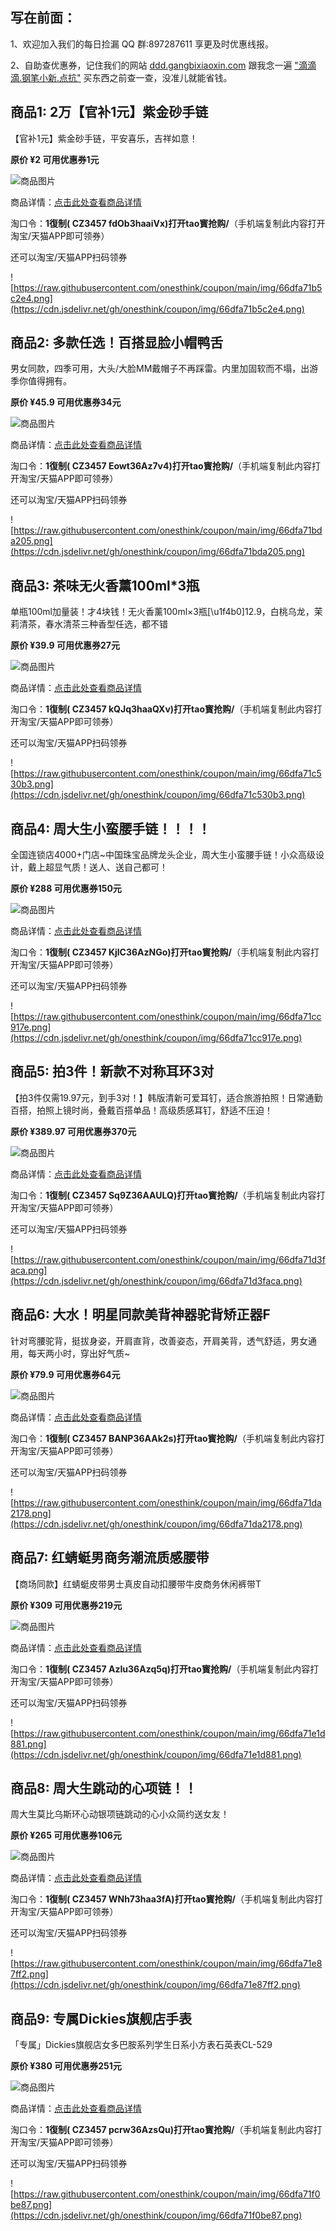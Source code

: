 ## 写在前面：

1、欢迎加入我们的每日捡漏 QQ 群:897287611 享更及时优惠线报。

2、自助查优惠券，记住我们的网站 [ddd.gangbixiaoxin.com](https://ddd.gangbixiaoxin.com) 跟我念一遍 ["滴滴滴.钢笔小新.点抗"](https://ddd.gangbixiaoxin.com) 买东西之前查一查，没准儿就能省钱。

## 商品1: 2万【官补1元】紫金砂手链

【官补1元】紫金砂手链，平安喜乐，吉祥如意！

**原价 ¥2 可用优惠券1元**

![商品图片](https://gw.alicdn.com/bao/uploaded/i3/2218410371911/O1CN010gOvaQ1PzHrvbSiwI_!!2218410371911-0-scmitem176000.jpg)

商品详情：[点击此处查看商品详情](https://s.click.taobao.com/t?e=m%3D2%26s%3DjsNR4woEB0Rw4vFB6t2Z2ueEDrYVVa64yK8Cckff7TVRAdhuF14FMdCIwrHMzJD%2Flovu%2FCElQOvWbLW7uhxyboGvCrJWHk1%2FTyVl44vrPmd3miNKHWpinpVm%2FOAUUFw71qrpxiwMoCNxc1AtbZGVS7YVf%2FNg5yFho%2FxekaLBCCHNEPXytV9ALoS4zvCRUrquPQeMVxBk303hZ%2B4fHxuXEp9vrioucOjg9%2FIUHxd5ih159xKpIyQbmeGlFZbiOpCQB2zT1D2dOJ0bkJ5QxPS2Ci%2FKfJmqgrYAfWsUjZoD5RDjbgcz3j99dsR%2BZGTMlxGWDseal0NfMDXJpWvVCAyWdKJn5AyUbPoV&amp;umpChannel=tblmqdyh&amp;u_channel=tblmqdyh&amp;union_lens=lensId:TAPI@1725933327@213def39_12be_191d9a493c9_9a6d@01)

淘口令：**1復制( CZ3457 fdOb3haaiVx)打开tao寳抢购/**（手机端复制此内容打开淘宝/天猫APP即可领券）</p>

还可以淘宝/天猫APP扫码领券

![https://raw.githubusercontent.com/onesthink/coupon/main/img/66dfa71b5c2e4.png](https://cdn.jsdelivr.net/gh/onesthink/coupon/img/66dfa71b5c2e4.png)

## 商品2: 多款任选！百搭显脸小帽鸭舌

男女同款，四季可用，大头/大脸MM戴帽子不再踩雷。内里加固软而不塌，出游季你值得拥有。

**原价 ¥45.9 可用优惠券34元**

![商品图片](https://img.alicdn.com/i4/4059271120/O1CN01kMRTaa1K90P55th6Q_!!4059271120.jpg)

商品详情：[点击此处查看商品详情](https://s.click.taobao.com/t?e=m%3D2%26s%3DxFUf9I0tGJ5w4vFB6t2Z2ueEDrYVVa64yK8Cckff7TVRAdhuF14FMdCIwrHMzJD%2FMMgx22UI05bWbLW7uhxyboGvCrJWHk1%2FTyVl44vrPmd3miNKHWpinpVm%2FOAUUFw71qrpxiwMoCNxc1AtbZGVS43UCgz4J6eSd8QsyEPQRHsLZMqoQW%2BfuKGzo1lVxIio1qg96vHiimzCSvQdeEEsyAmptzOfY6c%2BWHGkRNQzie%2FZc%2BB%2BjPAk8clnIBACyHSulbRMz6GTKAYZjQKfJ2UQf03O4wtQ3K90k8IJaq3v7HIEujdX6d9sve%2FQjlSGLMb0X0%2B3obhRTo5xKmPmpIKZsA%3D%3D&amp;union_lens=lensId:TAPI@1725933328@21087005_12d0_191d9a49968_16cc@01)

淘口令：**1復制( CZ3457 Eowt36Az7v4)打开tao寳抢购/**（手机端复制此内容打开淘宝/天猫APP即可领券）</p>

还可以淘宝/天猫APP扫码领券

![https://raw.githubusercontent.com/onesthink/coupon/main/img/66dfa71bda205.png](https://cdn.jsdelivr.net/gh/onesthink/coupon/img/66dfa71bda205.png)

## 商品3: 茶味无火香薰100ml*3瓶

单瓶100ml加量装！才4块钱！无火香薰100ml×3瓶[\u1f4b0]12.9，白桃乌龙，茉莉清茶，春水清茶三种香型任选，都不错

**原价 ¥39.9 可用优惠券27元**

![商品图片](https://img.alicdn.com/i1/2214105532956/O1CN015Kh5yl1XhtlB9XcGf_!!2214105532956.jpg)

商品详情：[点击此处查看商品详情](https://s.click.taobao.com/t?e=m%3D2%26s%3DSTF1fAnKuI1w4vFB6t2Z2ueEDrYVVa64yK8Cckff7TVRAdhuF14FMQvBEEzxrMGWJ1gyddu7kN%2FWbLW7uhxyboGvCrJWHk1%2FTyVl44vrPmd3miNKHWpinpVm%2FOAUUFw71qrpxiwMoCNxc1AtbZGVS%2BghVwDyIkPVTCRNoDlITfPNEPXytV9ALoS4zvCRUrquKWqBM3KCg2Vj5Mq9ZWXbpiNvXK9tgEYS68IpwCQJPwVxTHXpipni%2FpIlNaiG8xXUkbJqfN%2B3KY4bkJ5QxPS2Ci%2FKfJmqgrYAfWsUjZoD5RCgGyt9DmptGCZAA%2BxfWFLwDseal0NfMDXJpWvVCAyWdKJn5AyUbPoV&amp;union_lens=lensId:TAPI@1725933330@21082093_12a8_191d9a49e9b_46e6@01)

淘口令：**1復制( CZ3457 kQJq3haaQXv)打开tao寳抢购/**（手机端复制此内容打开淘宝/天猫APP即可领券）</p>

还可以淘宝/天猫APP扫码领券

![https://raw.githubusercontent.com/onesthink/coupon/main/img/66dfa71c530b3.png](https://cdn.jsdelivr.net/gh/onesthink/coupon/img/66dfa71c530b3.png)

## 商品4: 周大生小蛮腰手链！！！！

全国连锁店4000+门店~中国珠宝品牌龙头企业，周大生小蛮腰手链！小众高级设计，戴上超显气质！送人、送自己都可！

**原价 ¥288 可用优惠券150元**

![商品图片](https://img.alicdn.com/i1/2206533743682/O1CN01SgpDYa1d4P5LRykvT_!!2206533743682.jpg)

商品详情：[点击此处查看商品详情](https://s.click.taobao.com/t?e=m%3D2%26s%3DeAdaW60l2l1w4vFB6t2Z2ueEDrYVVa64yK8Cckff7TVRAdhuF14FMQvBEEzxrMGWRitN3%2FurF3zWbLW7uhxyboGvCrJWHk1%2FTyVl44vrPmd3miNKHWpinpVm%2FOAUUFw71qrpxiwMoCNxc1AtbZGVSy%2BBzArOQ6hGoy8af58hoOfNEPXytV9ALoS4zvCRUrquElj425xvsOpBikzr5pFwcI9duzJLL04okbrRLZGJCIa8pqoZGJoNX71MQJN%2FR7g%2BuVbSgsCRtMFTU1UpnLcQJ9kYvQZuIwx3oGeIQL4Fi9GQyzl6RWy5xSU52xEYWgPkhgcbUccTft%2B228n1ngbVmA%3D%3D&amp;union_lens=lensId:TAPI@1725933331@212c71b7_1334_191d9a4a4c8_b1c7@01)

淘口令：**1復制( CZ3457 KjlC36AzNGo)打开tao寳抢购/**（手机端复制此内容打开淘宝/天猫APP即可领券）</p>

还可以淘宝/天猫APP扫码领券

![https://raw.githubusercontent.com/onesthink/coupon/main/img/66dfa71cc917e.png](https://cdn.jsdelivr.net/gh/onesthink/coupon/img/66dfa71cc917e.png)

## 商品5: 拍3件！新款不对称耳环3对

【拍3件仅需19.97元，到手3对！】韩版清新可爱耳钉，适合旅游拍照！日常通勤百搭，拍照上镜时尚，叠戴百搭单品！高级质感耳钉，舒适不压迫！

**原价 ¥389.97 可用优惠券370元**

![商品图片](https://img.alicdn.com/i4/2209987409301/O1CN01wUr09k2IZunFDv45K_!!2209987409301.jpg)

商品详情：[点击此处查看商品详情](https://s.click.taobao.com/t?e=m%3D2%26s%3DkyQyyoVmaQtw4vFB6t2Z2ueEDrYVVa64XoO8tOebS%2BdRAdhuF14FMQvBEEzxrMGWt4hWD5k2kjPWbLW7uhxyboGvCrJWHk1%2FTyVl44vrPmd3miNKHWpinpVm%2FOAUUFw71qrpxiwMoCNxc1AtbZGVS82n6Ru%2BC8kr04tmZOYzNgHNEPXytV9ALoS4zvCRUrquoyF83giXy5wl5ccBV7Iqx4Mcpmaj1rX7%2BkMGiEj%2Ff5B7Z3DYXIx4ECTFMO2VvZMu1dAl9Nnul6dTU1UpnLcQJ9kYvQZuIwx3oGeIQL4Fi9Gh%2FjcFVy%2B2rKkcAdRaqT1IhgcbUccTft%2B228n1ngbVmA%3D%3D&amp;union_lens=lensId:TAPI@1725933333@21666f14_12b3_191d9a4ab18_ba4a@01)

淘口令：**1復制( CZ3457 Sq9Z36AAULQ)打开tao寳抢购/**（手机端复制此内容打开淘宝/天猫APP即可领券）</p>

还可以淘宝/天猫APP扫码领券

![https://raw.githubusercontent.com/onesthink/coupon/main/img/66dfa71d3faca.png](https://cdn.jsdelivr.net/gh/onesthink/coupon/img/66dfa71d3faca.png)

## 商品6: 大水！明星同款美背神器驼背矫正器F

针对弯腰驼背，挺拔身姿，开肩直背，改善姿态，开肩美背，透气舒适，男女通用，每天两小时，穿出好气质~

**原价 ¥79.9 可用优惠券64元**

![商品图片](https://img.alicdn.com/i1/2215219542251/O1CN018RB4Ov1SV0X0mNWfE_!!2215219542251.png)

商品详情：[点击此处查看商品详情](https://s.click.taobao.com/t?e=m%3D2%26s%3D1Vv56RWwuD9w4vFB6t2Z2ueEDrYVVa64yK8Cckff7TVRAdhuF14FMQvBEEzxrMGWxq3IhSJN6GTWbLW7uhxyboGvCrJWHk1%2FTyVl44vrPmd3miNKHWpinpVm%2FOAUUFw71qrpxiwMoCNxc1AtbZGVS7dvbWRpEo6hTSxxa03oN3jNEPXytV9ALoS4zvCRUrquQk1YT2sdmUbR2S8%2BhQEtOdzV6sit0odt1RpOL5XOJt4dIyjkTU9KiWnnCT%2FNsXnSkkk35tAxOr9TU1UpnLcQJ9kYvQZuIwx3oGeIQL4Fi9Ht4HMxOsWCkiXf5YRkDjuThgcbUccTft%2B228n1ngbVmA%3D%3D&amp;union_lens=lensId:TAPI@1725933334@213e6c04_12b2_191d9a4b049_2a9c@01)

淘口令：**1復制( CZ3457 BANP36AAk2s)打开tao寳抢购/**（手机端复制此内容打开淘宝/天猫APP即可领券）</p>

还可以淘宝/天猫APP扫码领券

![https://raw.githubusercontent.com/onesthink/coupon/main/img/66dfa71da2178.png](https://cdn.jsdelivr.net/gh/onesthink/coupon/img/66dfa71da2178.png)

## 商品7: 红蜻蜓男商务潮流质感腰带

【商场同款】红蜻蜓皮带男士真皮自动扣腰带牛皮商务休闲裤带T

**原价 ¥309 可用优惠券219元**

![商品图片](https://img.alicdn.com/bao/uploaded/i3/2046305215/O1CN01IlTvjH1oOWOkALKpt_!!0-item_pic.jpg)

商品详情：[点击此处查看商品详情](https://s.click.taobao.com/t?e=m%3D2%26s%3DnNdy3oVyVPNw4vFB6t2Z2ueEDrYVVa64yK8Cckff7TVRAdhuF14FMQvBEEzxrMGW1aH1Hk3GeOjWbLW7uhxyboGvCrJWHk1%2FTyVl44vrPmd3miNKHWpinpVm%2FOAUUFw71qrpxiwMoCNxc1AtbZGVS%2B%2BbulYWnNj2HCz4tnALatwLZMqoQW%2BfuKGzo1lVxIioJQLFLHNb0%2FzK%2F4B%2BxKl4Lh5RGM1Z0rVpyfU%2Ff7Gukr%2F8ZlKtgCSnT51vyAdR9ZKa64rkhu43Ce04%2BfirBrx7mM7AMx9cWAx%2BEiM%2FlSG%2FbZTBjVuB9W4ooeH9fAgGszzGU1NVKZy3ECfGDF1NzTQoPw%3D%3D&amp;union_lens=lensId:TAPI@1725933336@21087005_12d0_191d9a4b5e2_1906@01)

淘口令：**1復制( CZ3457 AzIu36Azq5q)打开tao寳抢购/**（手机端复制此内容打开淘宝/天猫APP即可领券）</p>

还可以淘宝/天猫APP扫码领券

![https://raw.githubusercontent.com/onesthink/coupon/main/img/66dfa71e1d881.png](https://cdn.jsdelivr.net/gh/onesthink/coupon/img/66dfa71e1d881.png)

## 商品8: 周大生跳动的心项链！！

周大生莫比乌斯环心动银项链跳动的心小众简约送女友！

**原价 ¥265 可用优惠券106元**

![商品图片](https://img.alicdn.com/i3/2206533743682/O1CN019ie5AX1d4PGnaio8i_!!2206533743682.jpg)

商品详情：[点击此处查看商品详情](https://s.click.taobao.com/t?e=m%3D2%26s%3Dmk%2FQ5YBbQupw4vFB6t2Z2ueEDrYVVa64yK8Cckff7TVRAdhuF14FMQvBEEzxrMGWlovu%2FCElQOvWbLW7uhxyboGvCrJWHk1%2FTyVl44vrPmd3miNKHWpinpVm%2FOAUUFw71qrpxiwMoCNxc1AtbZGVSy%2BBzArOQ6hGoy8af58hoOfNEPXytV9ALoS4zvCRUrqubV8hGCvTILCdc%2FldCpXk8R4WgGiMI%2Fbu38BzqEmNtw%2BUbS4gV%2FEIg1nIJ1NjCygufCkOLRDOVqQbkJ5QxPS2Ci%2FKfJmqgrYAfWsUjZoD5RCmJbLy4u3o4ngHblzDHpPSDseal0NfMDXJpWvVCAyWdKJn5AyUbPoV&amp;union_lens=lensId:TAPI@1725933337@21365ea6_12c0_191d9a4bb55_d569@01)

淘口令：**1復制( CZ3457 WNh73haa3fA)打开tao寳抢购/**（手机端复制此内容打开淘宝/天猫APP即可领券）</p>

还可以淘宝/天猫APP扫码领券

![https://raw.githubusercontent.com/onesthink/coupon/main/img/66dfa71e87ff2.png](https://cdn.jsdelivr.net/gh/onesthink/coupon/img/66dfa71e87ff2.png)

## 商品9: 专属Dickies旗舰店手表

「专属」Dickies旗舰店女多巴胺系列学生日系小方表石英表CL-529

**原价 ¥380 可用优惠券251元**

![商品图片](https://img.alicdn.com/bao/uploaded/i1/2885915920/O1CN01ExqGQs1tbPfTNJuiI_!!0-item_pic.jpg)

商品详情：[点击此处查看商品详情](https://s.click.taobao.com/t?e=m%3D2%26s%3D7RT7fFUUuNhw4vFB6t2Z2ueEDrYVVa64yK8Cckff7TVRAdhuF14FMQvBEEzxrMGWMMgx22UI05bWbLW7uhxyboGvCrJWHk1%2FTyVl44vrPmd3miNKHWpinpVm%2FOAUUFw71qrpxiwMoCNxc1AtbZGVS3HeNWAzZqfij6DTCdyavw0LZMqoQW%2BfuKGzo1lVxIioObTbCc6MCXIrjV169bkmGZEBHkw9GZUxCThIJEMDIM9MaBJriTxKZRtjuXOvn4J994LZXECDVgA4%2BfirBrx7mM7AMx9cWAx%2BEiM%2FlSG%2FbZQOTPEwr1fqE5%2BPrGqy0d4FU1NVKZy3ECfGDF1NzTQoPw%3D%3D&amp;union_lens=lensId:TAPI@1725933338@212b46e6_12e0_191d9a4c0da_8a28@01)

淘口令：**1復制( CZ3457 pcrw36AzsQu)打开tao寳抢购/**（手机端复制此内容打开淘宝/天猫APP即可领券）</p>

还可以淘宝/天猫APP扫码领券

![https://raw.githubusercontent.com/onesthink/coupon/main/img/66dfa71f0be87.png](https://cdn.jsdelivr.net/gh/onesthink/coupon/img/66dfa71f0be87.png)


